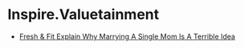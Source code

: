 # Inspire.Valuetainment
- [Fresh &amp; Fit Explain Why Marrying A Single Mom Is A Terrible Idea](https://youtu.be/y5L_Y6m05Ps)
